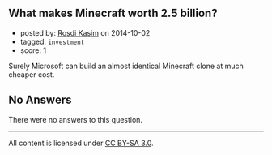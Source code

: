## What makes Minecraft worth 2.5 billion?

- posted by: [Rosdi Kasim](https://stackexchange.com/users/65900/rosdi-kasim) on 2014-10-02
- tagged: `investment`
- score: 1

Surely Microsoft can build an almost identical Minecraft clone at much cheaper cost.

## No Answers

There were no answers to this question.


---

All content is licensed under [CC BY-SA 3.0](https://creativecommons.org/licenses/by-sa/3.0/).
